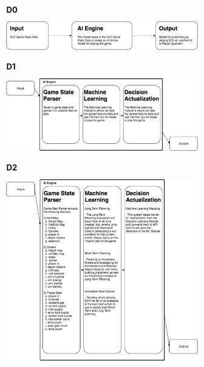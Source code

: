 ## D0
![D0 diagram](https://raw.githubusercontent.com/shriuken/starcraft2ai/master/design_diagrams/d0-diagram.png)
## D1
![D1 diagram](https://raw.githubusercontent.com/shriuken/starcraft2ai/master/design_diagrams/d1-diagram.png)
## D2
![D2 diagram](https://raw.githubusercontent.com/shriuken/starcraft2ai/master/design_diagrams/d2-diagram.png)
